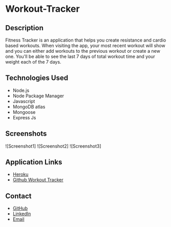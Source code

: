 # Workout-Tracker

## Description 

Fitness Tracker is an application that helps you create resistance and cardio based workouts. When visiting the app, your most recent workout will show and you can either add workouts to the previous workout or create a new one. You'll be able to see the last 7 days of total workout time and your weight each of the 7 days. 

## Technologies Used 

- Node.js
- Node Package Manager
- Javascript 
- MongoDB atlas
- Mongoose
- Express Js

## Screenshots 
![Screenshot1]
![Screenshot2]
![Screenshot3]

## Application Links 
- [Heroku](https://young-dawn-30081.herokuapp.com/)
- [Github Workout Tracker](https://github.com/michelaqyteza/Workout-Tracker)
## Contact 
- [GitHub](https://github.com/michelaqyteza)
- [LinkedIn](https://www.linkedin.com/in/michela-qyteza-705154207/)
- [Email](mailto:michelaq1997@gmail.com)